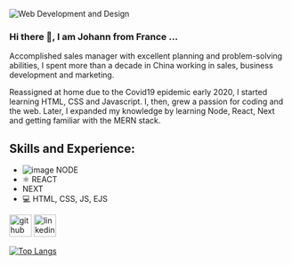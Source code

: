 ![Web Development and Design](https://lh3.googleusercontent.com/x71jsy97FpXEROy83LsR07hqATrThhy94Y6JtOBYfih0Ho9kuFpZEXcK8KcyCQxDFgSo-o4KoLR0eY7NJ58wjj72f1jvPPRiHEj5dIwJS8JNHv1082kccQII8IzZofZFodVXF8NBpVTvE8oQqhO0rKhekVlPqVXcype9_mK6dxFw6u66yA24O1H_abZvkdixEHvTspI1yRfX-YYO5BXSlHo45wykGPCT3QnCClKXFEIOBJpT0M3xwGIbepZI_Kep4Mzy2Mgo_4J-9pxXz8HCprKvlqANPAFjNcJpLNLf0tjPOnq9ZbWkrjiU79MifTHqu2k8z8U45N4ru1ZG1dja22D75VbAuwxjwxebYwyeX4OVpFw6BOwn4lTx3lIvo03dj6sFeY5Zz-P-Zz7ZRihwxI34RMk2zedXJtYqic_cQusN6IrC2GB6XKbpS3M_tKAqxacssmXUxT7rYdxJUTNTnOSqRagYs99de-ZeoZFBMhuLkpFtxQYw2apbJGySWeXHROpe_F_fthRyD1cYDZb9Pk_jzmA6YlNqHSX6YaV7Kz-3cHljEcn76bEYPhZ9WDUw0g5VBbcHoUk3nQhFv2SPUt4zYGX9dbRJHG7deyZaDAVa2uLAIpAg9OTGnxvMV68kT2YgwXzMAoNm3Lu8inieG01dZ8mGl5tsUU_Yzi_lXw7Lewy0hTBJFzNDcERWmIGMYoFcfZaeb6IF6xlidgoazRc=w1268-h634-no?authuser=0)

### Hi there 👋, I am Johann from France ...
 
Accomplished sales manager with excellent planning and problem-solving abilities, I spent more than a decade in China working in sales, business development and marketing.

Reassigned at home due to the Covid19 epidemic early 2020, I started learning HTML, CSS and Javascript. I, then, grew a passion for coding and the web. Later, I expanded my knowledge by learning Node, React, Next and getting familiar with the MERN stack.  

## Skills and Experience:

- ![image](https://user-images.githubusercontent.com/63458611/150644989-ecf3d21b-dbc8-461e-8e97-9d40974c74f8.png) NODE
- ⚛ REACT
-  NEXT
- 💻 HTML, CSS, JS, EJS 

[<img src='https://cdn.jsdelivr.net/npm/simple-icons@3.0.1/icons/github.svg' alt='github' height='40'>](https://github.com/JohannD2)  [<img src='https://cdn.jsdelivr.net/npm/simple-icons@3.0.1/icons/linkedin.svg' alt='linkedin' height='40'>](https://www.linkedin.com/in/linkedin.com/in/johann-darbas-2719712/)  

[![Top Langs](https://github-readme-stats.vercel.app/api/top-langs/?username=JohannD2)](https://github.com/anuraghazra/github-readme-stats) 
